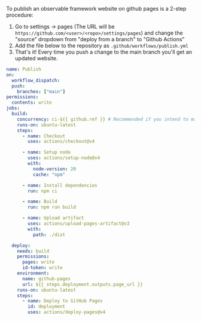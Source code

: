 To publish an observable framework website on github pages is a 2-step procedure:

1. Go to settings -> pages (The URL will be `https://github.com/<user>/<repo>/settings/pages`) and change the "source" dropdown from "deploy from a branch"  to "Github Actions"
2. Add the file below to the repository as `.github/workflows/publish.yml`
3. That's it! Every time you push a change to the main branch you'll get an updated website.

```yaml
name: Publish
on:
  workflow_dispatch:
  push:
    branches: ["main"]
permissions:
  contents: write
jobs:
  build:
    concurrency: ci-${{ github.ref }} # Recommended if you intend to make multiple deployments in quick succession.
    runs-on: ubuntu-latest
    steps:
      - name: Checkout
        uses: actions/checkout@v4

      - name: Setup node
        uses: actions/setup-node@v4
        with:
          node-version: 20
          cache: "npm"

      - name: Install dependencies
        run: npm ci

      - name: Build
        run: npm run build

      - name: Upload artifact
        uses: actions/upload-pages-artifact@v3
        with:
          path: ./dist

  deploy:
    needs: build
    permissions:
      pages: write
      id-token: write
    environment:
      name: github-pages
      url: ${{ steps.deployment.outputs.page_url }}
    runs-on: ubuntu-latest
    steps:
      - name: Deploy to GitHub Pages
        id: deployment
        uses: actions/deploy-pages@v4
```